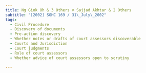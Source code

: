 ```yaml
---
title: Ng Giok Oh & 3 Others v Sajjad Akhtar & 2 Others
subtitle: "[2002] SGHC 169 / 31\_July\_2002"
tags:
  - Civil Procedure
  - Discovery of documents
  - Pre-action discovery
  - Whether notes or drafts of court assessors discoverable
  - Courts and Jurisdiction
  - Court judgments
  - Role of court assessors
  - Whether advice of court assessors open to scrutiny

---
```



